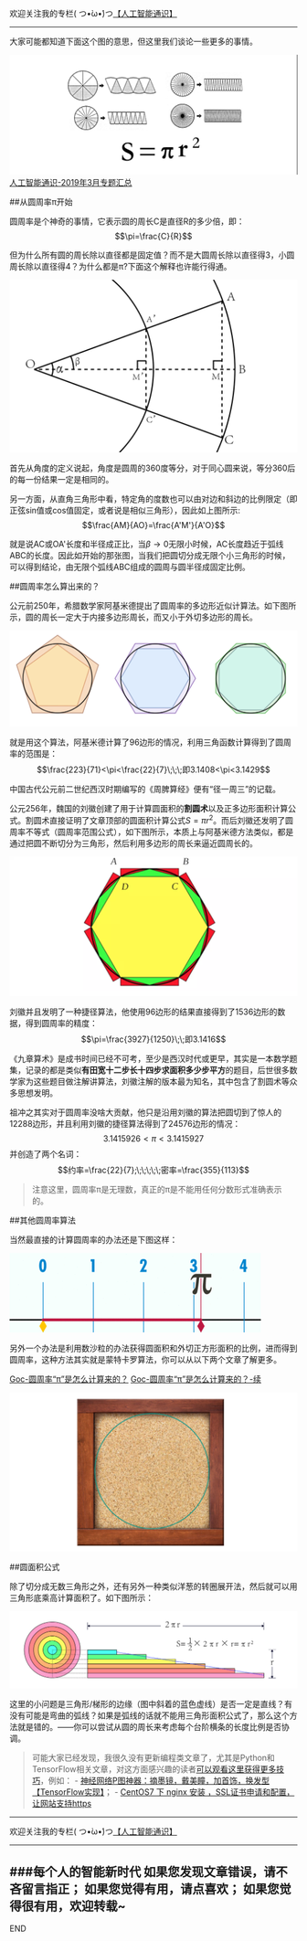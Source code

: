 欢迎关注我的专栏( つ•̀ω•́)つ[【人工智能通识】](https://www.jianshu.com/c/e9a7b7b7024d)

---
大家可能都知道下面这个图的意思，但这里我们谈论一些更多的事情。

![](imgs/4324074-56ae4fbd54bedbc5.png?imageMogr2/auto-orient/strip%7CimageView2/2/w/1240)
[人工智能通识-2019年3月专题汇总](https://www.jianshu.com/p/72685b77cfff)

##从圆周率π开始

圆周率是个神奇的事情，它表示圆的周长C是直径R的多少倍，即：
$$\pi=\frac{C}{R}$$

但为什么所有圆的周长除以直径都是固定值？而不是大圆周长除以直径得3，小圆周长除以直径得4？为什么都是π?下面这个解释也许能行得通。

![](imgs/4324074-dd3284d4f1ef045e.png?imageMogr2/auto-orient/strip%7CimageView2/2/w/1240)

首先从角度的定义说起，角度是圆周的360度等分，对于同心圆来说，等分360后的每一份结果一定是相同的。

另一方面，从直角三角形中看，特定角的度数也可以由对边和斜边的比例限定（即正弦sin值或cos值固定，或者说是相似三角形），因此如上图所示:
$$\frac{AM}{AO}=\frac{A'M'}{A'O}$$

就是说AC或OA'长度和半径成正比，当$\beta \to 0$无限小时候，AC长度趋近于弧线ABC的长度。因此如开始的那张图，当我们把圆切分成无限个小三角形的时候，可以得到结论，由无限个弧线ABC组成的圆周与圆半径成固定比例。


##圆周率怎么算出来的？

公元前250年，希腊数学家阿基米德提出了圆周率的多边形近似计算法。如下图所示，圆的周长一定大于内接多边形周长，而又小于外切多边形的周长。

![](imgs/4324074-00f9843c2147db07.png?imageMogr2/auto-orient/strip%7CimageView2/2/w/1240)

就是用这个算法，阿基米德计算了96边形的情况，利用三角函数计算得到了圆周率的范围是：
$$\frac{223}{71}<\pi<\frac{22}{7}\;\;\;即3.1408<\pi<3.1429$$

中国古代公元前二世纪西汉时期编写的《周脾算经》便有“径一周三”的记载。

公元256年，魏国的刘徽创建了用于计算圆面积的**割圆术**以及正多边形面积计算公式。割圆术直接证明了文章顶部的圆面积计算公式$S=\pi r^2$。而后刘徽还发明了圆周率不等式（圆周率范围公式），如下图所示，本质上与阿基米德方法类似，都是通过把圆不断切分为三角形，然后利用多边形的周长来逼近圆周长的。

![image.png](imgs/4324074-a6580a81d27b9de9.png?imageMogr2/auto-orient/strip%7CimageView2/2/w/1240)


刘徽并且发明了一种捷径算法，他使用96边形的结果直接得到了1536边形的数据，得到圆周率的精度：
$$\pi=\frac{3927}{1250}\;\;即3.1416$$

《九章算术》是成书时间已经不可考，至少是西汉时代或更早，其实是一本数学题集，记录的都是类似**有田宽十二步长十四步求面积多少步平方**的题目，后世很多数学家为这些题目做注解讲算法，刘徽注解的版本最为知名，其中包含了割圆术等众多思想发明。

祖冲之其实对于圆周率没啥大贡献，他只是沿用刘徽的算法把圆切到了惊人的12288边形，并且利用刘徽的捷径算法得到了24576边形的情况：
$$3.1415926<\pi<3.1415927$$
并创造了两个名词：
$$约率=\frac{22}{7};\;\;\;\;\;密率=\frac{355}{113}$$

>注意这里，圆周率π是无理数，真正的π是不能用任何分数形式准确表示的。

##其他圆周率算法

当然最直接的计算圆周率的办法还是下图这样：

![](imgs/4324074-ded3bd606dbc0d22.gif?imageMogr2/auto-orient/strip)

另外一个办法是利用数沙粒的办法获得圆面积和外切正方形面积的比例，进而得到圆周率，这种方法其实就是蒙特卡罗算法，你可以从以下两个文章了解更多。

[Goc-圆周率“π”是怎么计算来的？](https://www.jianshu.com/p/00319ea12c18)
[Goc-圆周率“π”是怎么计算来的？-续](https://www.jianshu.com/p/a1c39eecb9c7)

![](imgs/4324074-6fa7d81c6c1641cc.png?imageMogr2/auto-orient/strip%7CimageView2/2/w/1240)


##圆面积公式

除了切分成无数三角形之外，还有另外一种类似洋葱的转圈展开法，然后就可以用三角形底乘高计算面积了。如下图所示：

![](imgs/4324074-d338cf7227ee201a.png?imageMogr2/auto-orient/strip%7CimageView2/2/w/1240)

这里的小问题是三角形/梯形的边缘（图中斜着的蓝色虚线）是否一定是直线？有没有可能是弯曲的弧线？如果是弧线的话就不能用三角形面积公式了，那么这个方法就是错的。——你可以尝试从圆的周长来考虑每个台阶横条的长度比例是否协调。


>可能大家已经发现，我很久没有更新编程类文章了，尤其是Python和TensorFlow相关文章，对这方面感兴趣的读者[可以观看这里获得更多技巧](https://www.jianshu.com/u/e2fd5c2ff7ad)，例如：
    - [神经网络P图神器：摘墨镜，戴美瞳，加首饰，换发型【TensorFlow实现】](https://www.jianshu.com/p/ba739aeb2084)；
    - [CentOS7 下 nginx 安装 ，SSL证书申请和配置，让网站支持https](https://www.jianshu.com/p/f5376bba4a60)





---
欢迎关注我的专栏( つ•̀ω•́)つ[【人工智能通识】](https://www.jianshu.com/c/e9a7b7b7024d)

---
###每个人的智能新时代
如果您发现文章错误，请不吝留言指正；
如果您觉得有用，请点喜欢；
如果您觉得很有用，欢迎转载~
---
END
